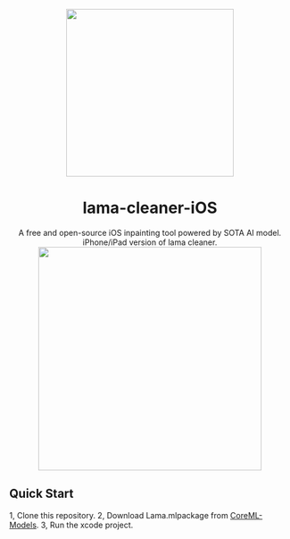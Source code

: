 <p align="center">
<img src=https://github.com/john-rocky/PersonSegmentationSampler/assets/23278992/8fed8e4c-ab95-4e2b-ac19-30cbe3069308 width=300>
</p>

# <div align="center">lama-cleaner-iOS</div>

<div align="center">A free and open-source iOS inpainting tool powered by SOTA AI model.</div>
<div align="center">iPhone/iPad version of lama cleaner.</div>

<div align="center">
<img src=https://github.com/john-rocky/PersonSegmentationSampler/assets/23278992/d356e29d-b52c-41eb-ab8a-fa2326c4b55f width=400>
</div>

## Quick Start

1, Clone this repository.
2, Download Lama.mlpackage from [CoreML-Models](https://github.com/john-rocky/CoreML-Models).
3, Run the xcode project.


